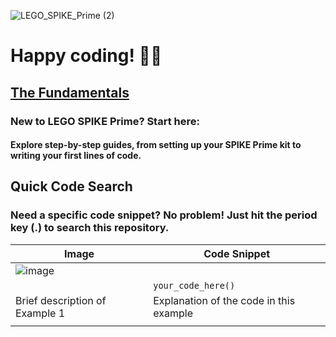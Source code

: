 ![LEGO_SPIKE_Prime (2)](https://github.com/tconey01/legospikeprime-repo/assets/119706185/57541aa3-a0eb-41f1-a89f-007c188684f1)

# Happy coding! 🚀🔧

## [The Fundamentals](TheFundamentals)
### New to LEGO SPIKE Prime? Start here:
#### Explore step-by-step guides, from setting up your SPIKE Prime kit to writing your first lines of code.

## **Quick Code Search**
### Need a specific code snippet? No problem! Just hit the period key (.) to search this repository.

| Image                                      | Code Snippet                           |
|--------------------------------------------|----------------------------------------|
| ![image](https://github.com/tconey01/legospikeprime-repo/assets/119706185/c7753d20-8fa2-426f-b74f-a9d7996381a7)
           | `your_code_here()`                     |
| Brief description of Example 1              | Explanation of the code in this example |
|                                            |                                        |

